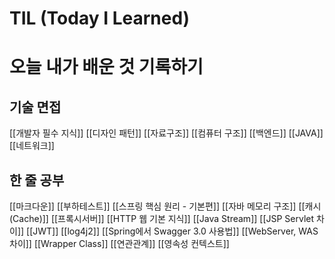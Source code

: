 # TIL (Today I Learned) 
# 오늘 내가 배운 것 기록하기

## 기술 면접

[[개발자 필수 지식]]
[[디자인 패턴]]
[[자료구조]]
[[컴퓨터 구조]]
[[백엔드]]
[[JAVA]]
[[네트워크]]

## 한 줄 공부

[[마크다운]]
[[부하테스트]]
[[스프링 핵심 원리 - 기본편]]
[[자바 메모리 구조]]
[[캐시 (Cache)]]
[[프록시서버]]
[[HTTP 웹 기본 지식]]
[[Java Stream]]
[[JSP Servlet 차이]]
[[JWT]]
[[log4j2]]
[[Spring에서 Swagger 3.0 사용법]]
[[WebServer, WAS 차이]]
[[Wrapper Class]]
[[연관관계]]
[[영속성 컨텍스트]]
